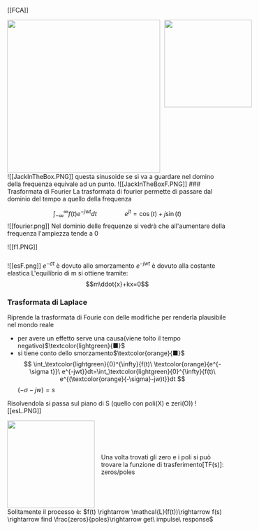 [[FCA]]

<div style="display: flex; gap: 10px;">
  <img src="JackInTheBox.PNG" width="350">
  <img src="JackInTheBoxF.PNG" width="200">
</div>
![[JackInTheBox.PNG]]
questa sinusoide se si va a guardare nel domino della frequenza equivale ad un punto.
![[JackInTheBoxF.PNG]]
### Trasformata di Fourier
La trasformata di fourier permette di passare dal dominio del tempo a quello della frequenza 

$$
\int_{-\infty}^{\infty}{f(t)e^{-jwt}dt}\qquad\qquad e^{jt}=\cos(t)+j\sin(t)
$$
![[fourier.png]]
Nel dominio delle frequenze si vedrà che all'aumentare della frequenza l'ampiezza tende a 0

![[f1.PNG]]



###
![[esF.png]]
 $e^{-\sigma t}$ è dovuto allo smorzamento
 $e^{-jwt}$ è dovuto alla costante elastica 
L'equilibrio di m si ottiene tramite:
$$m\ddot{x}+kx=0$$



### Trasformata di Laplace
Riprende la trasformata di Fourie con delle modifiche per renderla plausibile nel mondo reale
- per avere un effetto serve una causa(viene tolto il tempo negativo)$\textcolor{lightgreen}{■}$
- si tiene conto dello smorzamento$\textcolor{orange}{■}$
$$
\int_\textcolor{lightgreen}{0}^{\infty}{f(t)\ \textcolor{orange}{e^{-\sigma t}}\ e^{-jwt}}dt=\int_\textcolor{lightgreen}{0}^{\infty}{f(t)\ e^{(\textcolor{orange}{-\sigma}-jw)t}}dt
$$
 $(-\sigma -jw)= s$ 

Risolvendola si passa sul piano di S (quello con poli(X) e zeri(O))
![[esL.PNG]]
<div style="display: flex; align-items: center; gap: 15px;">
  <img src="esL1.png" width="200">
  <p>Una volta trovati gli zero e i poli si può trovare la funzione di trasferimento[TF(s)]: zeros/poles </p>
</div>
Solitamente il processo è:
$f(t) \rightarrow \mathcal{L}(f(t))\rightarrow f(s) \rightarrow find \frac{zeros}{poles}\rightarrow get\ impulse\ response$ 